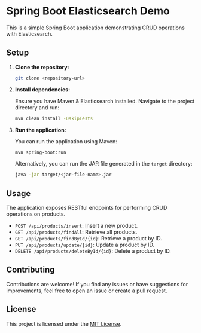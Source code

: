 # Spring Boot Elasticsearch Demo

This is a simple Spring Boot application demonstrating CRUD operations with Elasticsearch.

## Setup

1. **Clone the repository:**

   ```bash
   git clone <repository-url>
   ```

2. **Install dependencies:**

   Ensure you have Maven & Elasticsearch installed. Navigate to the project directory and run:

   ```bash
   mvn clean install -DskipTests
   ```

3. **Run the application:**

   You can run the application using Maven:

   ```bash
   mvn spring-boot:run
   ```

   Alternatively, you can run the JAR file generated in the `target` directory:

   ```bash
   java -jar target/<jar-file-name>.jar
   ```

## Usage

The application exposes RESTful endpoints for performing CRUD operations on products.

- `POST /api/products/insert`: Insert a new product.
- `GET /api/products/findAll`: Retrieve all products.
- `GET /api/products/findById/{id}`: Retrieve a product by ID.
- `PUT /api/products/update/{id}`: Update a product by ID.
- `DELETE /api/products/deleteById/{id}`: Delete a product by ID.

## Contributing

Contributions are welcome! If you find any issues or have suggestions for improvements, feel free to open an issue or create a pull request.

## License

This project is licensed under the [MIT License](LICENSE).
